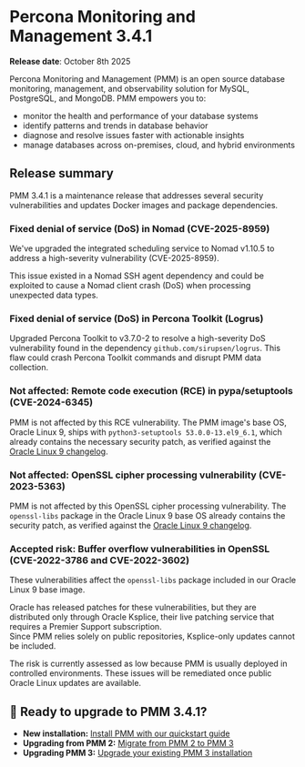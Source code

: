 # Percona Monitoring and Management 3.4.1

**Release date**: October 8th 2025

Percona Monitoring and Management (PMM) is an open source database monitoring, management, and observability solution for MySQL, PostgreSQL, and MongoDB. PMM empowers you to:

- monitor the health and performance of your database systems
- identify patterns and trends in database behavior
- diagnose and resolve issues faster with actionable insights
- manage databases across on-premises, cloud, and hybrid environments

## Release summary

PMM 3.4.1 is a maintenance release that addresses several security vulnerabilities and updates Docker images and package dependencies.

### Fixed denial of service (DoS) in Nomad (CVE-2025-8959)
We've upgraded the integrated scheduling service to Nomad v1.10.5 to address a high-severity vulnerability (CVE-2025-8959). 

This issue existed in a Nomad SSH agent dependency and could be exploited to cause a Nomad client crash (DoS) when processing unexpected data types.

### Fixed denial of service (DoS) in Percona Toolkit (Logrus)
Upgraded Percona Toolkit to v3.7.0-2 to resolve a high-severity DoS vulnerability found in the dependency `github.com/sirupsen/logrus`. This flaw could crash Percona Toolkit commands and disrupt PMM data collection.

### Not affected: Remote code execution (RCE) in pypa/setuptools (CVE-2024-6345)

PMM is not affected by this RCE vulnerability. The PMM image's base OS, Oracle Linux 9, ships with `python3-setuptools 53.0.0-13.el9_6.1`, which already contains the necessary security patch, as verified against the [Oracle Linux 9 changelog](https://linux.oracle.com/errata/ELSA-2024-5534.html).

### Not affected: OpenSSL cipher processing vulnerability (CVE-2023-5363)
PMM is not affected by this OpenSSL cipher processing vulnerability. The `openssl-libs` package in the Oracle Linux 9 base OS already contains the security patch, as verified against the [Oracle Linux 9 changelog](https://linux.oracle.com/errata/ELSA-2024-0627.html).

### Accepted risk: Buffer overflow vulnerabilities in OpenSSL (CVE-2022-3786 and CVE-2022-3602)

These vulnerabilities affect the `openssl-libs` package included in our Oracle Linux 9 base image.

Oracle has released patches for these vulnerabilities, but they are distributed only through Oracle Ksplice, their live patching service that requires a Premier Support subscription.  
Since PMM relies solely on public repositories, Ksplice-only updates cannot be included.

The risk is currently assessed as low because PMM is usually deployed in controlled environments. These issues will be remediated once public Oracle Linux updates are available.

## 🚀  Ready to upgrade to PMM 3.4.1?

- **New installation:** [Install PMM with our quickstart guide](../quickstart/quickstart.md)
- **Upgrading from PMM 2:** [Migrate from PMM 2 to PMM 3](../pmm-upgrade/migrating_from_pmm_2.md)
- **Upgrading PMM 3:** [Upgrade your existing PMM 3 installation](../pmm-upgrade/index.md) 

